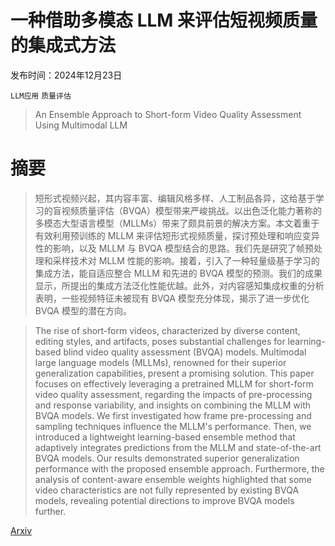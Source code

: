 # 一种借助多模态 LLM 来评估短视频质量的集成式方法

发布时间：2024年12月23日

`LLM应用` `质量评估`

> An Ensemble Approach to Short-form Video Quality Assessment Using Multimodal LLM

# 摘要

> 短形式视频兴起，其内容丰富、编辑风格多样、人工制品各异，这给基于学习的盲视频质量评估（BVQA）模型带来严峻挑战。以出色泛化能力著称的多模态大型语言模型（MLLMs）带来了颇具前景的解决方案。本文着重于有效利用预训练的 MLLM 来评估短形式视频质量，探讨预处理和响应变异性的影响，以及 MLLM 与 BVQA 模型结合的思路。我们先是研究了帧预处理和采样技术对 MLLM 性能的影响。接着，引入了一种轻量级基于学习的集成方法，能自适应整合 MLLM 和先进的 BVQA 模型的预测。我们的成果显示，所提出的集成方法泛化性能优越。此外，对内容感知集成权重的分析表明，一些视频特征未被现有 BVQA 模型充分体现，揭示了进一步优化 BVQA 模型的潜在方向。

> The rise of short-form videos, characterized by diverse content, editing styles, and artifacts, poses substantial challenges for learning-based blind video quality assessment (BVQA) models. Multimodal large language models (MLLMs), renowned for their superior generalization capabilities, present a promising solution. This paper focuses on effectively leveraging a pretrained MLLM for short-form video quality assessment, regarding the impacts of pre-processing and response variability, and insights on combining the MLLM with BVQA models. We first investigated how frame pre-processing and sampling techniques influence the MLLM's performance. Then, we introduced a lightweight learning-based ensemble method that adaptively integrates predictions from the MLLM and state-of-the-art BVQA models. Our results demonstrated superior generalization performance with the proposed ensemble approach. Furthermore, the analysis of content-aware ensemble weights highlighted that some video characteristics are not fully represented by existing BVQA models, revealing potential directions to improve BVQA models further.

[Arxiv](https://arxiv.org/abs/2412.18060)